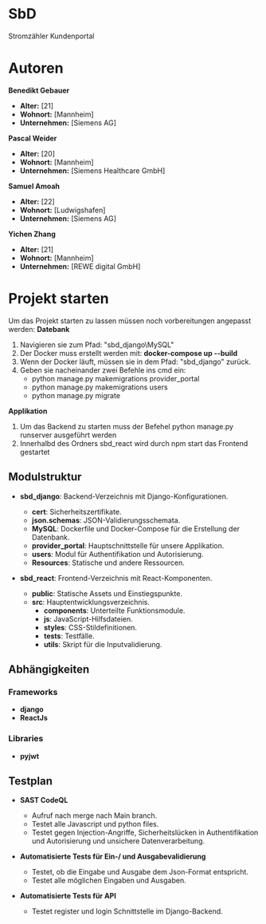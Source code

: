 # SbD

Stromzähler Kundenportal

# Autoren

**Benedikt Gebauer**

- **Alter:** [21]
- **Wohnort:** [Mannheim]
- **Unternehmen:** [Siemens AG]

**Pascal Weider**

- **Alter:** [20]
- **Wohnort:** [Mannheim]
- **Unternehmen:** [Siemens Healthcare GmbH]

**Samuel Amoah**

- **Alter:** [22]
- **Wohnort:** [Ludwigshafen]
- **Unternehmen:** [Siemens AG]

**Yichen Zhang**

- **Alter:** [21]
- **Wohnort:** [Mannheim]
- **Unternehmen:** [REWE digital GmbH]

# Projekt starten

Um das Projekt starten zu lassen müssen noch vorbereitungen angepasst werden:
**Datebank**

1. Navigieren sie zum Pfad: "sbd_django\MySQL"
2. Der Docker muss erstellt werden mit: **docker-compose up --build**
3. Wenn der Docker läuft, müssen sie in dem Pfad: "sbd_django" zurück.
4. Geben sie nacheinander zwei Befehle ins cmd ein:
   - python manage.py makemigrations provider_portal
   - python manage.py makemigrations users
   - python manage.py migrate

**Applikation**

1. Um das Backend zu starten muss der Befehel python manage.py runserver ausgeführt werden
2. Innerhalbd des Ordners sbd_react wird durch npm start das Frontend gestartet

## Modulstruktur

- **sbd_django**: Backend-Verzeichnis mit Django-Konfigurationen.
  - **cert**: Sicherheitszertifikate.
  - **json.schemas**: JSON-Validierungsschemata.
  - **MySQL**: Dockerfile und Docker-Compose für die Erstellung der Datenbank.
  - **provider_portal**: Hauptschnittstelle für unsere Applikation.
  - **users**: Modul für Authentifikation und Autorisierung.
  - **Resources**: Statische und andere Ressourcen.

- **sbd_react**: Frontend-Verzeichnis mit React-Komponenten.
  - **public**: Statische Assets und Einstiegspunkte.
  - **src**: Hauptentwicklungsverzeichnis.
    - **components**: Unterteilte Funktionsmodule.
    - **js**: JavaScript-Hilfsdateien.
    - **styles**: CSS-Stildefinitionen.
    - **tests**: Testfälle.
    - **utils**: Skript für die Inputvalidierung.

## Abhängigkeiten

### Frameworks
- **django**
- **ReactJs**

### Libraries
- **pyjwt**

## Testplan

- **SAST CodeQL**
  - Aufruf nach merge nach Main branch.
  - Testet alle Javascript und python files.
  - Testet gegen Injection-Angriffe, Sicherheitslücken in Authentifikation und Autorisierung und unsichere Datenverarbeitung.

- **Automatisierte Tests für Ein-/ und Ausgabevalidierung**
  - Testet, ob die Eingabe und Ausgabe dem Json-Format entspricht.
  - Testet alle möglichen Eingaben und Ausgaben.

- **Automatisierte Tests für API**
  - Testet register und login Schnittstelle im Django-Backend.
